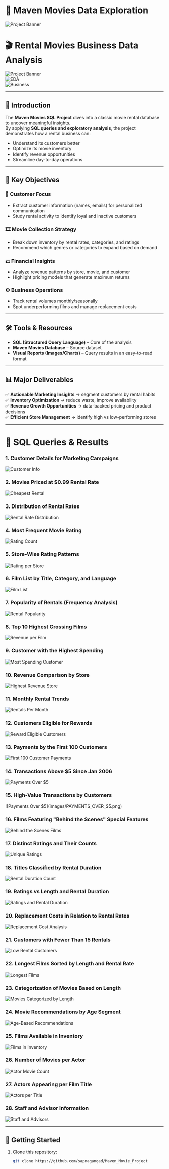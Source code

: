 # 🍿 Maven Movies Data Exploration  

![Project Banner](https://cdn.vectorstock.com/i/750p/76/37/movie-production-crew-shooting-vector-58417637.avif)

# 🎬 Rental Movies Business Data Analysis  

![Project Banner](https://img.shields.io/badge/SQL-Data%20Analysis-blue?style=for-the-badge&logo=mysql)  
![EDA](https://img.shields.io/badge/EDA-Exploratory%20Data%20Analysis-orange?style=for-the-badge)  
![Business](https://img.shields.io/badge/Business%20Insights-Movie%20Rentals-green?style=for-the-badge)  

---


## 🔎 Introduction  
The **Maven Movies SQL Project** dives into a classic movie rental database to uncover meaningful insights.  
By applying **SQL queries and exploratory analysis**, the project demonstrates how a rental business can:  
- Understand its customers better  
- Optimize its movie inventory  
- Identify revenue opportunities  
- Streamline day-to-day operations  

---

## 🎯 Key Objectives  

### 👥 Customer Focus  
- Extract customer information (names, emails) for personalized communication  
- Study rental activity to identify loyal and inactive customers  

### 🎞️ Movie Collection Strategy  
- Break down inventory by rental rates, categories, and ratings  
- Recommend which genres or categories to expand based on demand  

### 💵 Financial Insights  
- Analyze revenue patterns by store, movie, and customer  
- Highlight pricing models that generate maximum returns  

### ⚙️ Business Operations  
- Track rental volumes monthly/seasonally  
- Spot underperforming films and manage replacement costs  

---

## 🛠️ Tools & Resources  
- **SQL (Structured Query Language)** – Core of the analysis  
- **Maven Movies Database** – Source dataset  
- **Visual Reports (Images/Charts)** – Query results in an easy-to-read format  

---

## 📊 Major Deliverables  

✅ **Actionable Marketing Insights** → segment customers by rental habits  
✅ **Inventory Optimization** → reduce waste, improve availability  
✅ **Revenue Growth Opportunities** → data-backed pricing and product decisions  
✅ **Efficient Store Management** → identify high vs low-performing stores  

---

# 📂 SQL Queries & Results  

### 1. Customer Details for Marketing Campaigns  
![Customer Info](https://github.com/sapnagangad/Maven_Movie_Project/blob/main/code_output/CUSTOMER_TABLE.png)  

### 2. Movies Priced at $0.99 Rental Rate  
![Cheapest Rental](https://github.com/sapnagangad/Maven_Movie_Project/blob/main/code_output/CHEAPEST_RENTAL_%240.99.png)  

### 3. Distribution of Rental Rates  
![Rental Rate Distribution](https://github.com/sapnagangad/Maven_Movie_Project/blob/main/code_output/TOTAL_NUMBER_OF_MOVIES.png)  

### 4. Most Frequent Movie Rating  
![Rating Count](https://github.com/sapnagangad/Maven_Movie_Project/blob/main/code_output/RATING_WISE_COUNT.png)  

### 5. Store-Wise Rating Patterns  
![Rating per Store](https://github.com/sapnagangad/Maven_Movie_Project/blob/main/code_output/RATING_TO_STORE.png)  

### 6. Film List by Title, Category, and Language  
![Film List](https://github.com/sapnagangad/Maven_Movie_Project/blob/main/code_output/TITLE_CATEGORY_LANGUAGE.png)  

### 7. Popularity of Rentals (Frequency Analysis)  
![Rental Popularity](images/popularity.png)  

### 8. Top 10 Highest Grossing Films  
![Revenue per Film](images/REVENUE.png)  

### 9. Customer with the Highest Spending  
![Most Spending Customer](images/MOST_SPENDING_CUSTOMER.png)  

### 10. Revenue Comparison by Store  
![Highest Revenue Store](images/MOST_REVENUE.png)  

### 11. Monthly Rental Trends  
![Rentals Per Month](images/RENTALS_PER_MONTH.png)  

### 12. Customers Eligible for Rewards  
![Reward Eligible Customers](images/REWARD_VIA_PHONE.png)  

### 13. Payments by the First 100 Customers  
![First 100 Customer Payments](images/FIRST_100_CUSTOMER_PAYMENTS.png)  

### 14. Transactions Above $5 Since Jan 2006  
![Payments Over $5](images/JAN_06_2006.png)  

### 15. High-Value Transactions by Customers  
![Payments Over $5](images/PAYMENTS_OVER_$5.png)  

### 16. Films Featuring "Behind the Scenes" Special Features  
![Behind the Scenes Films](images/BTS.png)  

### 17. Distinct Ratings and Their Counts  
![Unique Ratings](images/UNI_MOVIES_RATINGS_&_NO_OF_MOVIES.png)  

### 18. Titles Classified by Rental Duration  
![Rental Duration Count](images/SLICED_BY_RENTAL_RATE.png)  

### 19. Ratings vs Length and Rental Duration  
![Ratings and Rental Duration](images/COMPARE_WITH_RENTAL_DURATION.png)  

### 20. Replacement Costs in Relation to Rental Rates  
![Replacement Cost Analysis](images/MIN_MAX_AVG.png)  

### 21. Customers with Fewer Than 15 Rentals  
![Low Rental Customers](images/less_15.png)  

### 22. Longest Films Sorted by Length and Rental Rate  
![Longest Films](images/longestfilms_sort.png)  

### 23. Categorization of Movies Based on Length  
![Movies Categorized by Length](images/SLICED_BY_RENTAL_RATE.png)  

### 24. Movie Recommendations by Age Segment  
![Age-Based Recommendations](images/FIT_FOR_RECOMMENDATION.png)  

### 25. Films Available in Inventory  
![Films in Inventory](images/FILMS_IN_INVENTORY.png)  

### 26. Number of Movies per Actor  
![Actor Movie Count](images/NO_OF_FILMS_BY_ACTOR.png)  

### 27. Actors Appearing per Film Title  
![Actors per Title](images/ACTOR_ASSOCIATED_WITH_TITLE.png)  

### 28. Staff and Advisor Information  
![Staff and Advisors](images/UNION.png)  

---

## 🚀 Getting Started  

1. Clone this repository:  
   ```bash
   git clone https://github.com/sapnagangad/Maven_Movie_Project
